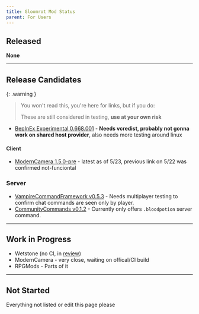 ```yaml
---
title: Gloomrot Mod Status
parent: For Users
---
```


## Released
**None**

---

## Release Candidates

{: .warning }
> You won't read this, you're here for links, but if you do:
>
> These are still considered in testing, **use at your own risk**

- [BepInEx Experimental 0.668.001](https://github.com/decaprime/VRising-Modding/releases/tag/0.668.001) - **Needs vcredist, probably not gonna work on shared host provider**, also needs more testing around linux

#### Client
- [ModernCamera 1.5.0-pre](https://github.com/v-rising/ModernCamera/releases/tag/ModernCamera-v1.5.0-pre) - latest as of 5/23, previous link on 5/22 was confirmed not-funciontal

### Server
- [VampireCommandFramework v0.5.3](https://github.com/decaprime/VampireCommandFramework/releases/tag/v0.5.3) - Needs multiplayer testing to confirm chat commands are seen only by player.
- [CommunityCommands v0.1.2](https://github.com/decaprime/CommunityCommands/releases/tag/v0.1.2) - Currently only offers `.bloodpotion` server command.

---

## Work in Progress
- Wetstone (no CI, in [review](https://github.com/molenzwiebel/Wetstone/pull/12))
- ModernCamera - very close, waiting on offical/CI build
- RPGMods - Parts of it

---

## Not Started
Everything not listed or edit this page please
